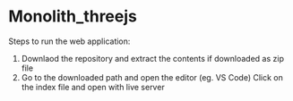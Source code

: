 # Monolith_threejs
Steps to run the web application:
1. Downlaod the repository and extract the contents if downloaded as zip file
2. Go to the downloaded path and open the editor (eg. VS Code)
Click on the index file and open with live server
